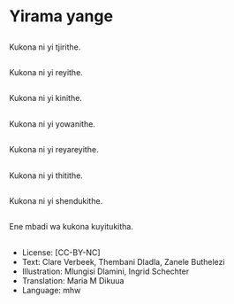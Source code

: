 # Yirama yange

##
Kukona ni yi tjirithe.

##
Kukona ni yi reyithe.

##
Kukona ni yi kinithe.

##
Kukona ni yi yowanithe.

##
Kukona ni yi reyareyithe.

##
Kukona ni yi thitithe.

##
Kukona ni yi shendukithe.

##
Ene mbadi wa kukona kuyitukitha.

##
* License: [CC-BY-NC]
* Text: Clare Verbeek, Thembani Dladla, Zanele Buthelezi
* Illustration: Mlungisi Dlamini, Ingrid Schechter
* Translation: Maria M Dikuua
* Language: mhw
